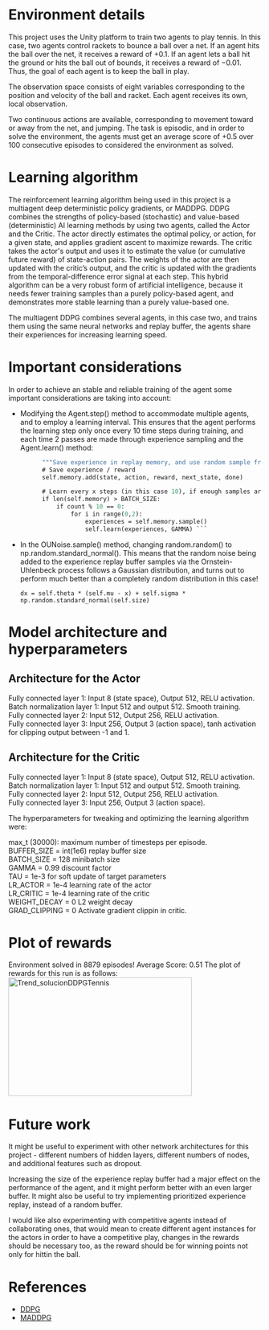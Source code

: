 # Environment details

This project uses the Unity platform to train two agents to play tennis. In this case, two agents control rackets to bounce a ball over a net. If an agent hits the ball over the net, it receives a reward of +0.1. If an agent lets a ball hit the ground or hits the ball out of bounds, it receives a reward of −0.01. Thus, the goal of each agent is to keep the ball in play.  

The observation space consists of eight variables corresponding to the position and velocity of the ball and racket. Each agent receives its own, local observation.  

Two continuous actions are available, corresponding to movement toward or away from the net, and jumping. The task is episodic, and in order to solve the environment, the agents must get an average score of +0.5 over 100 consecutive episodes to considered the environment as solved.  

# Learning algorithm

The reinforcement learning algorithm being used in this project is a multiagent deep deterministic policy gradients, or MADDPG. DDPG combines the strengths of policy-based (stochastic) and value-based (deterministic) AI learning methods by using two agents, called the Actor and the Critic. The actor directly estimates the optimal policy, or action, for a given state, and applies gradient ascent to maximize rewards. The critic takes the actor's output and uses it to estimate the value (or cumulative future reward) of state-action pairs. The weights of the actor are then updated with the critic’s output, and the critic is updated with the gradients from the temporal-difference error signal at each step. This hybrid algorithm can be a very robust form of artificial intelligence, because it needs fewer training samples than a purely policy-based agent, and demonstrates more stable learning than a purely value-based one.

The multiagent DDPG combines several agents, in this case two, and trains them using the same neural networks and replay buffer, the agents share their experiences for increasing learning speed.

# Important considerations

In order to achieve an stable and reliable training of the agent some important considerations are taking into account:

* Modifying the Agent.step() method to accommodate multiple agents, and to employ a learning interval. This ensures that the agent performs the learning step only once every 10 time steps during training, and each time 2 passes are made through experience sampling and the Agent.learn() method:

  ``` def step(self, state, action, reward, next_state, done, count):
        """Save experience in replay memory, and use random sample from buffer to learn."""
        # Save experience / reward
        self.memory.add(state, action, reward, next_state, done)

        # Learn every x steps (in this case 10), if enough samples are available in memory, and learn 5 times in that moment.
        if len(self.memory) > BATCH_SIZE:
            if count % 10 == 0:
                for i in range(0,2):
                    experiences = self.memory.sample()
                    self.learn(experiences, GAMMA) ```

* In the OUNoise.sample() method, changing random.random() to np.random.standard_normal(). This means that the random noise being added to the experience replay buffer samples via the Ornstein-Uhlenbeck process follows a Gaussian distribution, and turns out to perform much better than a completely random distribution in this case!

  ``` dx = self.theta * (self.mu - x) + self.sigma * np.random.standard_normal(self.size) ```

# Model architecture and hyperparameters

## Architecture for the Actor

Fully connected layer 1: Input 8 (state space), Output 512, RELU activation.    
Batch normalization layer 1: Input 512 and output 512. Smooth training.  
Fully connected layer 2: Input 512, Output 256, RELU activation.  
Fully connected layer 3: Input 256, Output 3 (action space), tanh activation for clipping output between -1 and 1.   

## Architecture for the Critic

Fully connected layer 1: Input 8 (state space), Output 512, RELU activation.    
Batch normalization layer 1: Input 512 and output 512. Smooth training.  
Fully connected layer 2: Input 512, Output 256, RELU activation.    
Fully connected layer 3: Input 256, Output 3 (action space).     

The hyperparameters for tweaking and optimizing the learning algorithm were:

max_t (30000): maximum number of timesteps per episode.      
BUFFER_SIZE = int(1e6)  replay buffer size  
BATCH_SIZE = 128        minibatch size  
GAMMA = 0.99            discount factor  
TAU = 1e-3              for soft update of target parameters  
LR_ACTOR = 1e-4         learning rate of the actor   
LR_CRITIC = 1e-4        learning rate of the critic  
WEIGHT_DECAY = 0        L2 weight decay  
GRAD_CLIPPING = 0       Activate gradient clippin in critic.    

# Plot of rewards

Environment solved in 8879 episodes!	Average Score: 0.51
The plot of rewards for this run is as follows:
<img width="365" height="236" alt="Trend_solucionDDPGTennis" src="https://github.com/user-attachments/assets/00c6ae5b-5216-4d22-9166-3a1a5a9bd1aa" />



# Future work

It might be useful to experiment with other network architectures for this project - different numbers of hidden layers, different numbers of nodes, and additional features such as dropout.

Increasing the size of the experience replay buffer had a major effect on the performance of the agent, and it might perform better with an even larger buffer. It might also be useful to try implementing prioritized experience replay, instead of a random buffer.

I would like also experimenting with competitive agents instead of collaborating ones, that would mean to create different agent instances for the actors in order to have a competitive play, changes in the rewards should be necessary too, as the reward should be for winning points not only for hittin the ball.

# References

* [DDPG](https://arxiv.org/abs/1509.02971)
* [MADDPG](https://papers.nips.cc/paper/7217-multi-agent-actor-critic-for-mixed-cooperative-competitive-environments.pdf)
